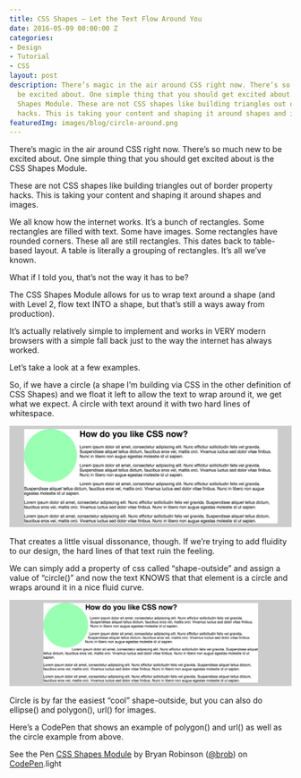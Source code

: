 ```yaml
---
title: CSS Shapes — Let the Text Flow Around You
date: 2016-05-09 00:00:00 Z
categories:
- Design
- Tutorial
- CSS
layout: post
description: There’s magic in the air around CSS right now. There’s so much new to
  be excited about. One simple thing that you should get excited about is the CSS
  Shapes Module. These are not CSS shapes like building triangles out of border property
  hacks. This is taking your content and shaping it around shapes and images.
featuredImg: images/blog/circle-around.png
---
```


There’s magic in the air around CSS right now. There’s so much new to be excited about. One simple thing that you should get excited about is the CSS Shapes Module.

These are not CSS shapes like building triangles out of border property hacks. This is taking your content and shaping it around shapes and images.

We all know how the internet works. It’s a bunch of rectangles. Some rectangles are filled with text. Some have images. Some rectangles have rounded corners. These all are still rectangles. This dates back to table-based layout. A table is literally a grouping of rectangles. It’s all we’ve known.

What if I told you, that’s not the way it has to be?

The CSS Shapes Module allows for us to wrap text around a shape (and with Level 2, flow text INTO a shape, but that’s still a ways away from production).

It’s actually relatively simple to implement and works in VERY modern browsers with a simple fall back just to the way the internet has always worked.

Let’s take a look at a few examples.

So, if we have a circle (a shape I’m building via CSS in the other definition of CSS Shapes) and we float it left to allow the text to wrap around it, we get what we expect. A circle with text around it with two hard lines of whitespace.

![Typical float left with hard edges](/images/blog/circle-start.png)

That creates a little visual dissonance, though. If we’re trying to add fluidity to our design, the hard lines of that text ruin the feeling.

We can simply add a property of css called “shape-outside” and assign a value of “circle()” and now the text KNOWS that that element is a circle and wraps around it in a nice fluid curve.

![Image of the shape-outside being applied](/images/blog/circle-around.png)

Circle is by far the easiest “cool” shape-outside, but you can also do ellipse() and polygon(), url() for images.

Here’s a CodePen that shows an example of polygon() and url() as well as the circle example from above.

<p class='codepen'  data-height='450' data-theme-id='dark' data-slug-hash='vGRBeQ' data-default-tab='scss, result' data-animations='run' data-editable='' data-embed-version='2'>

See the Pen <a href='http://codepen.io/brob/pen/vGRBeQ/'>CSS Shapes Module</a> by Bryan Robinson (<a href='http://codepen.io/brob'>@brob</a>) on <a href='http://codepen.io'>CodePen</a>.light</p>
<script async src="//codepen.io/assets/embed/ei.js"></script>
